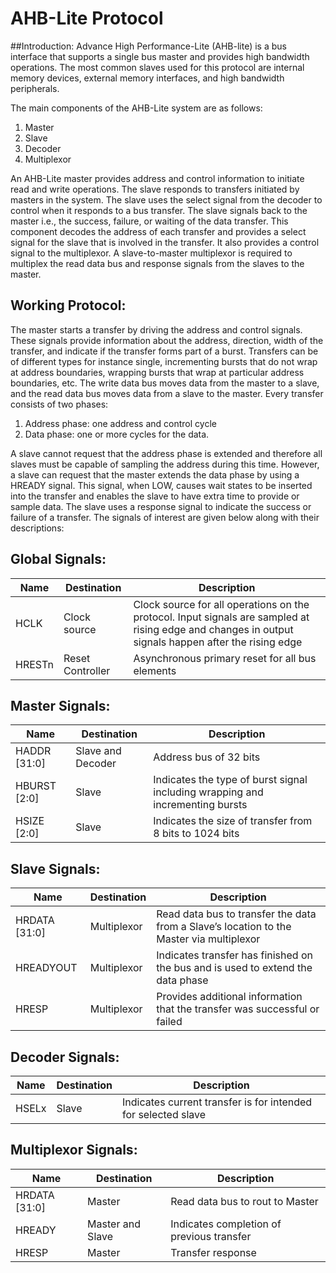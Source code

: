 # **AHB-Lite Protocol**

##Introduction:
Advance High Performance-Lite (AHB-lite) is a bus interface that supports a single bus master
and provides high bandwidth operations. The most common slaves used for this protocol are 
internal memory devices, external memory interfaces, and high bandwidth peripherals.


The main components of the AHB-Lite system are as follows:
1) Master
2) Slave
3) Decoder
4) Multiplexor

An AHB-Lite master provides address and control information to initiate read and write operations. The slave responds to transfers initiated by masters in the system. The slave uses the select signal from the decoder to control when it responds to a bus transfer. The slave signals back to the master i.e., the success, failure, or waiting of the data transfer. This component decodes the address of each transfer and provides a select signal for the slave that is involved in the transfer. It also provides a control signal to the multiplexor. A slave-to-master multiplexor is required to multiplex the read data bus and response signals from the slaves to the master.

## Working Protocol:
The master starts a transfer by driving the address and control signals. These signals
provide information about the address, direction, width of the transfer, and indicate if
the transfer forms part of a burst. Transfers can be of different types for instance single, incrementing bursts that do not wrap at address boundaries, wrapping bursts that wrap at particular address boundaries, etc. The write data bus moves data from the master to a slave, and the read data bus moves data from a slave to the master.
Every transfer consists of two phases:
1) Address phase: one address and control cycle
2) Data phase: one or more cycles for the data.

A slave cannot request that the address phase is extended and therefore all slaves must be capable of sampling the address during this time. However, a slave can request that the master extends the data phase by using a HREADY signal. This signal, when LOW, causes wait states to be inserted into the transfer and enables the slave to have extra time to provide or sample data. The slave uses a response signal to indicate the success or failure of a transfer. The signals of interest are given below along with their descriptions:

## Global Signals:

| Name          | Destination             | Description                                                                                                                                                   |
|---------------|-------------------------|---------------------------------------------------------------------------------------------------------------------------------------------------------------|
|     HCLK      |     Clock source        |     Clock source for all operations on the protocol. Input signals are sampled at rising edge and changes in output signals happen   after the rising edge    |
|     HRESTn    |     Reset Controller    |     Asynchronous primary reset for all bus elements                                                                                                           |


## Master Signals: 

| Name                | Destination               | Description                                                                             |
|---------------------|---------------------------|-----------------------------------------------------------------------------------------|
|     HADDR [31:0]    |     Slave and Decoder     |     Address bus of 32 bits                                                              |
|     HBURST [2:0]    |     Slave                 |     Indicates the type of burst signal including   wrapping and incrementing bursts     |
|     HSIZE [2:0]     |     Slave                 |     Indicates the size of transfer from 8 bits to 1024   bits                           |


## Slave Signals: 

| Name                 | Destination         | Description                                                                                       | 
|----------------------|---------------------|---------------------------------------------------------------------------------------------------|
|     HRDATA [31:0]    |     Multiplexor     |     Read data bus to transfer the data from a Slave’s   location to the Master via multiplexor    |   
|     HREADYOUT        |     Multiplexor     |     Indicates transfer has finished on the bus and is   used to extend the data phase             |  
|     HRESP            |     Multiplexor     |     Provides additional information that the transfer   was successful or failed                  |


## Decoder Signals: 

| Name                                                              | Destination  | Description                                                            | 
|-------------------------------------------------------------------|--------------|------------------------------------------------------------------------|
|     HSELx                                                         |     Slave    |     Indicates current transfer is for intended for   selected slave    |

## Multiplexor Signals:

| Name                 | Destination             | Description                                      | 
|----------------------|-------------------------|--------------------------------------------------|
|     HRDATA [31:0]    |     Master              |     Read data bus to rout to Master              |
|     HREADY           |     Master and Slave    |     Indicates completion of previous transfer    |
|     HRESP            |     Master              |     Transfer response                            |
